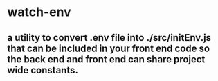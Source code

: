 # watch-env 

## a utility to convert .env file into ./src/initEnv.js that can be included in your front end code so the back end and front end can share project wide constants.